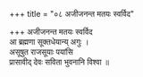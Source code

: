 +++
title = "०८ अजीजनन्त मतयः स्वर्विद"

+++
अजीजनन्त मतयः स्वर्विद  
आ ब्रह्मणा सूक्तधेयान्य् अगुः ।  
असूषुत राजसूयाः पयांसि  
प्रासावीद् देवः सविता भुवनानि विश्वा ॥